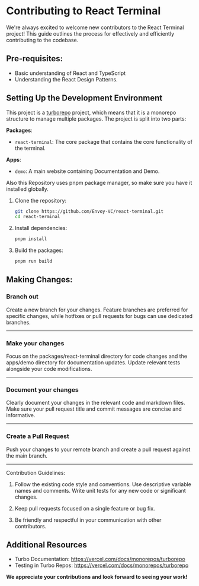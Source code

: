 # Contributing to React Terminal

We're always excited to welcome new contributors to the React Terminal project! This guide outlines the process for effectively and efficiently contributing to the codebase.

## Pre-requisites:

- Basic understanding of React and TypeScript
- Understanding the React Design Patterns.

## Setting Up the Development Environment

This project is a [turborepo](https://turbo.build/) project, which means that it is a monorepo structure to manage multiple packages. The project is split into two parts:

**Packages**:

- `react-terminal`: The core package that contains the core functionality of the terminal.

**Apps**:

- `demo`: A main website containing Documentation and Demo.

Also this Repository uses pnpm package manager, so make sure you have it installed globally.

1. Clone the repository:
   ```bash
   git clone https://github.com/Envoy-VC/react-terminal.git
   cd react-terminal
   ```
2. Install dependencies:
   ```bash
   pnpm install
   ```
3. Build the packages:
   ```bash
   pnpm run build
   ```

## Making Changes:

### Branch out

Create a new branch for your changes. Feature branches are preferred for specific changes, while hotfixes or pull requests for bugs can use dedicated branches.

---

### Make your changes

Focus on the packages/react-terminal directory for code changes and the apps/demo directory for documentation updates. Update relevant tests alongside your code modifications.

---

### Document your changes

Clearly document your changes in the relevant code and markdown files. Make sure your pull request title and commit messages are concise and informative.

---

### Create a Pull Request

Push your changes to your remote branch and create a pull request against the main branch.

---

Contribution Guidelines:

1. Follow the existing code style and conventions.
   Use descriptive variable names and comments.
   Write unit tests for any new code or significant changes.

2. Keep pull requests focused on a single feature or bug fix.

3. Be friendly and respectful in your communication with other contributors.

## Additional Resources

- Turbo Documentation: https://vercel.com/docs/monorepos/turborepo
- Testing in Turbo Repos: https://vercel.com/docs/monorepos/turborepo

**We appreciate your contributions and look forward to seeing your work!**
